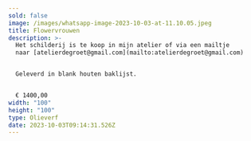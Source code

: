```yaml
---
sold: false
image: /images/whatsapp-image-2023-10-03-at-11.10.05.jpeg
title: Flowervrouwen
description: >-
  Het schilderij is te koop in mijn atelier of via een mailtje
  naar [atelierdegroet@gmail.com](mailto:atelierdegroet@gmail.com)


  Geleverd in blank houten baklijst.


  € 1400,00
width: "100"
height: "100"
type: Olieverf
date: 2023-10-03T09:14:31.526Z
---
```

